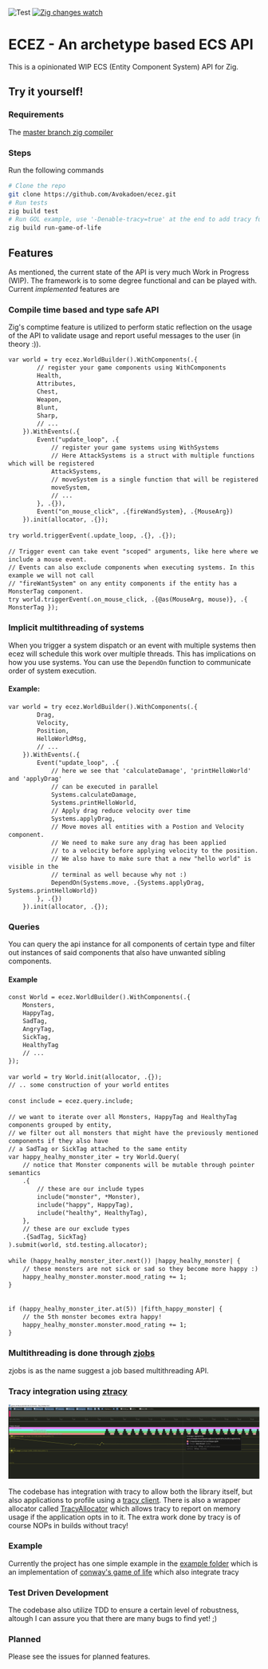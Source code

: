 ![Test](https://github.com/Avokadoen/ecez/actions/workflows/test.yaml/badge.svg) [![Zig changes watch](https://github.com/Avokadoen/ecez/actions/workflows/cron.yaml/badge.svg)](https://github.com/Avokadoen/ecez/actions/workflows/cron.yaml)

# ECEZ - An archetype based ECS API

This is a opinionated WIP ECS (Entity Component System) API for Zig.

## Try it yourself!

### Requirements

The [master branch zig compiler](https://ziglang.org/download/)

### Steps
Run the following commands
```bash
# Clone the repo
git clone https://github.com/Avokadoen/ecez.git
# Run tests
zig build test
# Run GOL example, use '-Denable-tracy=true' at the end to add tracy functionality
zig build run-game-of-life 

```

## Features

As mentioned, the current state of the API is very much Work in Progress (WIP). The framework is to some degree functional and can be played with. Current *implemented* features are

### Compile time based and type safe API
Zig's comptime feature is utilized to perform static reflection on the usage of the API to validate usage and report useful messages to the user (in theory :)). 

```zig
var world = try ecez.WorldBuilder().WithComponents(.{
        // register your game components using WithComponents
        Health, 
        Attributes,
        Chest,
        Weapon,
        Blunt,
        Sharp,
        // ...
    }).WithEvents(.{
        Event("update_loop", .{
            // register your game systems using WithSystems
            // Here AttackSystems is a struct with multiple functions which will be registered
            AttackSystems,
            // moveSystem is a single function that will be registered 
            moveSystem,
            // ...
        }, .{}),
        Event("on_mouse_click", .{fireWandSystem}, .{MouseArg})
    }).init(allocator, .{});

try world.triggerEvent(.update_loop, .{}, .{});

// Trigger event can take event "scoped" arguments, like here where we include a mouse event.
// Events can also exclude components when executing systems. In this example we will not call
// "fireWantSystem" on any entity components if the entity has a MonsterTag component.
try world.triggerEvent(.on_mouse_click, .{@as(MouseArg, mouse)}, .{ MonsterTag });

```

### Implicit multithreading of systems

When you trigger a system dispatch or an event with multiple systems then ecez will schedule this work over multiple threads. This has implications on how you use systems.
You can use the ``DependOn`` function to communicate order of system execution. 

#### Example:
```zig
var world = try ecez.WorldBuilder().WithComponents(.{
        Drag,
        Velocity,
        Position,
        HelloWorldMsg,
        // ...
    }).WithEvents(.{
        Event("update_loop", .{
            // here we see that 'calculateDamage', 'printHelloWorld' and 'applyDrag'
            // can be executed in parallel
            Systems.calculateDamage,
            Systems.printHelloWorld,
            // Apply drag reduce velocity over time
            Systems.applyDrag,
            // Move moves all entities with a Postion and Velocity component. 
            // We need to make sure any drag has been applied 
            // to a velocity before applying velocity to the position. 
            // We also have to make sure that a new "hello world" is visible in the 
            // terminal as well because why not :)                       
            DependOn(Systems.move, .{Systems.applyDrag, Systems.printHelloWorld})      
        }, .{})
    }).init(allocator, .{});
```

### Queries

You can query the api instance for all components of certain type and filter out instances of said components that also have unwanted sibling components.

#### Example

```zig
const World = ecez.WorldBuilder().WithComponents(.{
    Monsters,
    HappyTag,
    SadTag,
    AngryTag,
    SickTag,
    HealthyTag
    // ...
});

var world = try World.init(allocator, .{});
// .. some construction of your world entites

const include = ecez.query.include;

// we want to iterate over all Monsters, HappyTag and HealthyTag components grouped by entity,
// we filter out all monsters that might have the previously mentioned components if they also have 
// a SadTag or SickTag attached to the same entity
var happy_healhy_monster_iter = try World.Query(
    // notice that Monster components will be mutable through pointer semantics
    .{
        // these are our include types
        include("monster", *Monster), 
        include("happy", HappyTag), 
        include("healthy", HealthyTag),
    },
    // these are our exclude types
    .{SadTag, SickTag}
).submit(world, std.testing.allocator);

while (happy_healhy_monster_iter.next()) |happy_healhy_monster| {
    // these monsters are not sick or sad so they become more happy :)
    happy_healhy_monster.monster.mood_rating += 1;
}


if (happy_healhy_monster_iter.at(5)) |fifth_happy_monster| {
    // the 5th monster becomes extra happy! 
    happy_healhy_monster.monster.mood_rating += 1;
}

```


### Multithreading is done through [zjobs](https://github.com/michal-z/zig-gamedev/tree/main/libs/zjobs)

zjobs is as the name suggest a job based multithreading API. 

### Tracy integration using [ztracy](https://github.com/michal-z/zig-gamedev/tree/main/libs/ztracy)
![ztracy](media/ztracy.png)

The codebase has integration with tracy to allow both the library itself, but also applications to profile using a [tracy client](https://github.com/wolfpld/tracy). There is also a wrapper allocator called [TracyAllocator](https://github.com/Avokadoen/ecez/blob/main/src/tracy_alloc.zig) which allows tracy to report on memory usage if the application opts in to it. The extra work done by tracy is of course NOPs in builds without tracy!


### Example

Currently the project has one simple example in the [example folder](https://github.com/Avokadoen/ecez/tree/main/examples) which is an implementation of [conway's game of life](https://github.com/Avokadoen/ecez/blob/main/examples/game-of-life/main.zig) which also integrate tracy

### Test Driven Development

The codebase also utilize TDD to ensure a certain level of robustness, altough I can assure you that there are many bugs to find yet! ;)

### Planned

Please see the issues for planned features.

